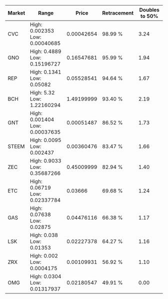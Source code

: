 | Market | Range | Price| Retracement | Doubles to 50% |
| --- | --- | --- | --- | --- |
| CVC | High: 0.002353<br />Low: 0.00040685 | 0.00042654 | 98.99 % | 3.24 |
| GNO | High: 0.4889<br />Low: 0.15196727 | 0.16547681 | 95.99 % | 1.94 |
| REP | High: 0.1341<br />Low: 0.05082 | 0.05528541 | 94.64 % | 1.67 |
| BCH | High: 5.32<br />Low: 1.22160294 | 1.49199999 | 93.40 % | 2.19 |
| GNT | High: 0.001404<br />Low: 0.00037635 | 0.00051487 | 86.52 % | 1.73 |
| STEEM | High: 0.0095<br />Low: 0.002437 | 0.00360476 | 83.47 % | 1.66 |
| ZEC | High: 0.9033<br />Low: 0.35687266 | 0.45009999 | 82.94 % | 1.40 |
| ETC | High: 0.06719<br />Low: 0.02337784 | 0.03666 | 69.68 % | 1.24 |
| GAS | High: 0.07638<br />Low: 0.02875 | 0.04476116 | 66.38 % | 1.17 |
| LSK | High: 0.038<br />Low: 0.01353 | 0.02227378 | 64.27 % | 1.16 |
| ZRX | High: 0.002<br />Low: 0.0004175 | 0.00109931 | 56.92 % | 1.10 |
| OMG | High: 0.0304<br />Low: 0.01317937 | 0.02180547 | 49.91 % | 0.00 |
